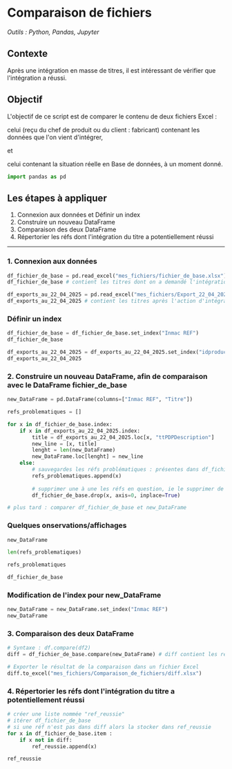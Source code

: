 # Comparaison de fichiers

_Outils : Python, Pandas, Jupyter_

## Contexte

Après une intégration en masse de titres, il est intéressant de vérifier que l'intégration a réussi.

## Objectif

L'objectif de ce script est de comparer le contenu de deux fichiers Excel : 

celui (reçu du chef de produit ou du client : fabricant) contenant les données que l'on vient d'intégrer,

et 

celui contenant la situation réelle en Base de données, à un moment donné.
<!--
__But :__ vérifier que des titres précédemment chargés, sont bien conformes à la demande du client (ici la marque/fabricant).

__A faire :__ pour une liste de réfs : faire une extraction des titres visibles actuellement et les comparer à ce que le client avait demandé l'intégration.
charger les deux fichiers dans Jupyter et les comparer.
-->

```python
import pandas as pd
```

## Les étapes à appliquer

1. Connexion aux données et Définir un index
2. Construire un nouveau DataFrame
3. Comparaison des deux DataFrame
4. Répertorier les réfs dont l'intégration du titre a potentiellement réussi

-------------------------------------------------------------------------------------------------------------------------------------------------------------------

### 1. Connexion aux données

```python
df_fichier_de_base = pd.read_excel("mes_fichiers/fichier_de_base.xlsx")
df_fichier_de_base # contient les titres dont on a demandé l'intégration
```

```python
df_exports_au_22_04_2025 = pd.read_excel("mes_fichiers/Export_22_04_2025.xlsx", usecols = 'A,I')
df_exports_au_22_04_2025 # contient les titres après l'action d'intégration
```

### Définir un index

```python
df_fichier_de_base = df_fichier_de_base.set_index("Inmac REF")
df_fichier_de_base
```

```python
df_exports_au_22_04_2025 = df_exports_au_22_04_2025.set_index("idproduct")
df_exports_au_22_04_2025
```

### 2. Construire un nouveau DataFrame, afin de comparaison avec le DataFrame fichier_de_base

```python
new_DataFrame = pd.DataFrame(columns=["Inmac REF", "Titre"])

refs_problematiques = []

for x in df_fichier_de_base.index:
    if x in df_exports_au_22_04_2025.index:
        title = df_exports_au_22_04_2025.loc[x, "ttPDPDescription"]
        new_line = [x, title]
        lenght = len(new_DataFrame)
        new_DataFrame.loc[lenght] = new_line
    else:
        # sauvegardes les réfs problématiques : présentes dans df_fichier_de_base, mais pas dans df_exports_au_22_04_2025
        refs_problematiques.append(x)
        
        # supprimer une à une les réfs en question, ie le supprimer de df_fichier_de_base (ou les supprimer en une seule fois)
        df_fichier_de_base.drop(x, axis=0, inplace=True) 

# plus tard : comparer df_fichier_de_base et new_DataFrame
```

### Quelques onservations/affichages

```python
new_DataFrame
```

```python
len(refs_problematiques)
```

```python
refs_problematiques
```

```python
df_fichier_de_base
```

### Modification de l'index pour new_DataFrame

```python
new_DataFrame = new_DataFrame.set_index("Inmac REF")
new_DataFrame
```

### 3. Comparaison des deux DataFrame

```python
# Syntaxe : df.compare(df2)
diff = df_fichier_de_base.compare(new_DataFrame) # diff contient les réfs dont l'intégration n'a pas réussi
```

```python
# Exporter le résultat de la comparaison dans un fichier Excel
diff.to_excel("mes_fichiers/Comparaison_de_fichiers/diff.xlsx")
```

### 4. Répertorier les réfs dont l'intégration du titre a potentiellement réussi

```python
# créer une liste nommée "ref_reussie"
# itérer df_fichier_de_base
# si une réf n'est pas dans diff alors la stocker dans ref_reussie
for x in df_fichier_de_base.item :
    if x not in diff:
        ref_reussie.append(x)

ref_reussie
```

<!--
Divers 1 :
df_fichier_de_base.loc[7317066,:] # 7317066 n'est pas dans l'export d'Olivier

#df_exports_au_22_04_2025.loc[7317066,:]

df_fichier_de_base.loc[7531255,:]

Divers 2 :

import pandas as pd

# df = pd.read_excel(r"C:/Users/aimegael.boudzoumou/Documents/export.xlsx", sheet_name="Feuil", header=0, usecols='A:C', nrows=5, skiprows=None, na_values=['NA','-','N/A'])

df = pd.read_excel("mes_fichiers/Export.xlsx", sheet_name="Feuil1", header=0, index_col="RefFabricant")

df
-->


